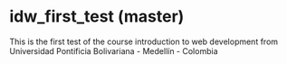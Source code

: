 # idw_first_test (master)
This is the first test of the course introduction to web development from Universidad Pontificia Bolivariana - Medellín - Colombia 

##
##
##
##
##

